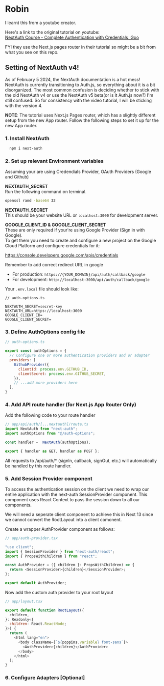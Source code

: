 # Robin


I learnt this from a youtube creator.

Here's a link to the original tutorial on youtube:   
[NextAuth Course - Complete Authentication with Credentials, Goo](https://www.youtube.com/watch?v=t0Fs0NO78X8)

FYI they use the Next.js pages router in their tutorial so might be a bit from what you see on this repo. 


## Setting of NextAuth v4!

As of February 5 2024, the NextAuth documentation is a hot mess! NextAuth is currently transitioning to Auth.js, so everything about it is a bit disorganized. The most common confusion is deciding whether to stick with the old NextAuth v4 or use the NextAuth v5 beta(or is it Auth.js now?) I'm still confused. So for consistency with the video tutorial, I will be sticking with the version 4.  

**NOTE**: The tutorial uses Next.js Pages router, which has a slightly different setup from the new App router. 
Follow the following steps to set it up for the new App router.


### 1. Install NextAuth

```bash
  npm i next-auth
```

### 2. Set up relevant Environment variables

Assuming your are using Credendials Provider, OAuth Providers (Google and Github)

**NEXTAUTH_SECRET**  
Run the following command on terminal.
```bash
openssl rand -base64 32
```

**NEXTAUTH_SECRET**  
This should be your website URL or `localhost:3000` for development server.

**GOOGLE_CLIENT_ID & GOOGLE_CLIENT_SECRET**  
These are only required if your're using Google Provider (Sign in with Google).  
To get them you need to create and configure a new project on the Google Cloud Platform and configure credentials for it:

https://console.developers.google.com/apis/credentials

Remember to add correct redirect URL in google 
* For production: `https://{YOUR_DOMAIN}/api/auth/callback/google`
* For development: `http://localhost:3000/api/auth/callback/google`

Your `.env.local` file should look like:
```text
// auth-options.ts

NEXTAUTH_SECRET=secret-key
NEXTAUTH_URL=https://localhost:3000
GOOGLE_CLIENT_ID=
GOOGLE_CLIENT_SECRET=
```

### 3. Define AuthOptions config file
```javascript
// auth-options.ts

export const authOptions = {
  // Configure one or more authentication providers and or adapter
  providers: [
    GithubProvider({
      clientId: process.env.GITHUB_ID,
      clientSecret: process.env.GITHUB_SECRET,
    }),
    // ...add more providers here
  ],
}
```


### 4. Add API route handler (for Next.js App Router Only)

Add the following code to your route handler
```javascript
// app/api/auth/[...nextauth]/route.ts
import NextAuth from "next-auth";
import authOptions from "@/auth-options";

const handler =  NextAuth(authOptions);

export { handler as GET, handler as POST };
```

All requests to /api/auth/* (signIn, callback, signOut, etc.) will automatically be handled by this route handler.


### 5. Add Session Provider component

To access the authentication session on the client we need to wrap our entire application with the next-auth SessionProvider component. This component uses React Context to pass the session down to all our components.

We will need a seperate client component to achieve this in Next 13 since we cannot convert the RootLayout into a client comonent. 

Create a wrapper AuthProvider component as follows:

```javascript
// app/auth-provider.tsx

"use client";
import { SessionProvider } from "next-auth/react";
import { PropsWithChildren } from "react";

const AuthProvider = ({ children }: PropsWithChildren) => {
  return <SessionProvider>{children}</SessionProvider>;
};

export default AuthProvider;
```

Now add the custom auth provider to your root layout 

```javascript
// app/layout.tsx

export default function RootLayout({
  children,
}: Readonly<{
  children: React.ReactNode;
}>) {
  return (
    <html lang="en">
      <body className={`${poppins.variable} font-sans`}>
        <AuthProvider>{children}</AuthProvider>
      </body>
    </html>
  );
}
```




### 6. Configure Adapters [Optional]